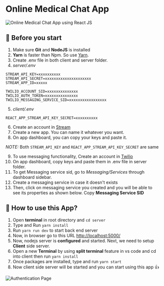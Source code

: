 # Online Medical Chat App

![Online Medical Chat App using React JS](https://user-images.githubusercontent.com/92095133/189185099-9f043423-fed9-4421-845b-4c30129be76a.png)

## 📌 Before you start

1. Make sure **Git** and **NodeJS** is installed
2. **Yarn** is faster than Npm. So use [Yarn](https://classic.yarnpkg.com/lang/en/docs/install/).
3. Create .env file in both client and server folder.
4. _server/.env_

```
STREAM_API_KEY=xxxxxxxxxx
STREAM_API_SECRET=xxxxxxxxxxxxxxxxxxxxx
STREAM_APP_ID=xxxxx

TWILIO_ACCOUNT_SID=xxxxxxxxxxxxxx
TWILIO_AUTH_TOKEN=xxxxxxxxxxxxxxx
TWILIO_MESSAGING_SERVICE_SID=xxxxxxxxxxxxxxxxx
```

5. _client/.env_

```
REACT_APP_STREAM_API_KEY_SECRET=xxxxxxxxxx
```

6. Create an account in [Stream](https://getstream.io/)
7. Create a new app. You can name it whatever you want.
8. On app dashboard, you can copy your keys and paste it.

_NOTE:_ Both `STREAM_API_KEY` and `REACT_APP_STREAM_API_KEY_SECRET` are same

9. To use messaging functionality, Create an account in [Twilio](https://www.twilio.com/try-twilio)
10. On app dashboard, copy keys and paste them in .env file in server folder.
11. To get Messaging service sid, go to _Messaging/Services_ through dashboard sidebar.
12. Create a messaging service in case it doesn't exists
13. Then, click on messaging service you created and you will be able to see its properties as shown below. Copy **Messaging Service SID**

## 📌 How to use this App?

1. Open **terminal** in root directory and `cd server`
2. Type and Run `yarn install`
3. Run `yarn run dev` to start back end server
4. Now, in browser go to this URL [http://localhost:5000/](http://localhost:5000/)
5. Now, nodejs server is **configured** and started. Next, we need to setup **Client** side server.
6. Open a new **Terminal** by using **split terminal** feature in vs code and cd into client then run `yarn install`
7. Once packages are installed, type and run `yarn start`
8. Now client side server will be started and you can start using this app :+1:

![Authentication Page](https://user-images.githubusercontent.com/92095133/189056738-d06a46b0-0c4a-4f3d-baf2-2d59ddd36fd9.png)
